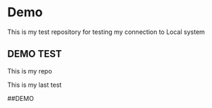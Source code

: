 # Demo

This is my test repository for testing my connection to Local system

## DEMO TEST

This is my repo

This is my last test

##DEMO

